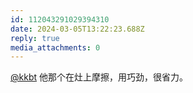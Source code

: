 ```yaml
---
id: 112043291029394310
date: 2024-03-05T13:22:23.688Z
reply: true
media_attachments: 0
---
```


[@kkbt](https://hello.2heng.xin/@kkbt) 他那个在灶上摩擦，用巧劲，很省力。

